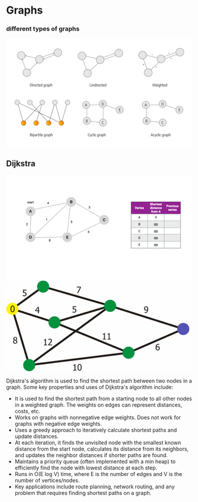 # Graphs
### different types of graphs
![graph-types](assets/types-of-graphs.png)

## Dijkstra
![dijkstra-2](assets/dijkstra-2.gif)
![dijkstra-gif](assets/dijkstra.gif)  

Dijkstra's algorithm is used to find the shortest path between two nodes in a graph. Some key properties and uses of Dijkstra's algorithm include:

* It is used to find the shortest path from a starting node to all other nodes in a weighted graph. The weights on edges can represent distances, costs, etc.
* Works on graphs with nonnegative edge weights. Does not work for graphs with negative edge weights.
* Uses a greedy approach to iteratively calculate shortest paths and update distances.
* At each iteration, it finds the unvisited node with the smallest known distance from the start node, calculates its distance from its neighbors, and updates the neighbor distances if shorter paths are found.
* Maintains a priority queue (often implemented with a min heap) to efficiently find the node with lowest distance at each step.
* Runs in O(E log V) time, where E is the number of edges and V is the number of vertices/nodes.
* Key applications include route planning, network routing, and any problem that requires finding shortest paths on a graph.
